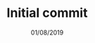 ---
title: "Initial commit"
cover: "https://unsplash.it/400/300/?random?TheFallenTime"
date: "01/08/2019"
category: "etc"
tags:
    - etc
---